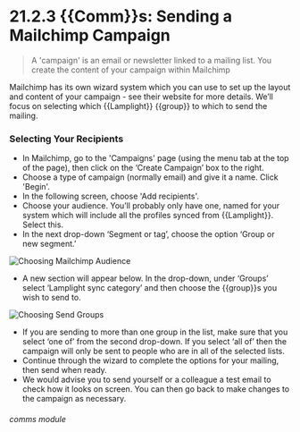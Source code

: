# 21.2.3 {{Comm}}s: Sending a Mailchimp Campaign

> A 'campaign' is an email or newsletter linked to a mailing list. You create the content of your campaign within Mailchimp

Mailchimp has its own wizard system which you can use to set up the layout and content of your campaign - see their website for more details. We’ll focus on selecting which {{Lamplight}} {{group}} to which to send the mailing.

### Selecting Your Recipients

- In Mailchimp, go to the  'Campaigns' page (using the menu tab at the top of the page), then click on the ‘Create Campaign’ box to the right.
- Choose a type of campaign (normally email) and give it a name. Click 'Begin'.
- In the following screen, choose 'Add recipients'.
- Choose your audience.  You’ll probably only have one, named for your system which will include all the profiles synced from {{Lamplight}}. Select this.
- In the next drop-down ‘Segment or tag’, choose the option ‘Group or new segment.’

![Choosing Mailchimp Audience](21.2.3a.png)

- A new section will appear below.  In the drop-down, under ‘Groups’ select ‘Lamplight sync category’ and then choose the {{group}}s you wish to send to.

![Choosing Send Groups](21.2.3b.png)

- If you are sending to more than one group in the list, make sure that you select ‘one of’ from the second drop-down. If you select ‘all of’ then the campaign will only be sent to people who are in all of the selected lists.
- Continue through the wizard to complete the options for your mailing, then send when ready. 
- We would advise you to send yourself or a colleague a test email to check how it looks on screen. You can then go back to make changes to the campaign as necessary. 


###### comms module

